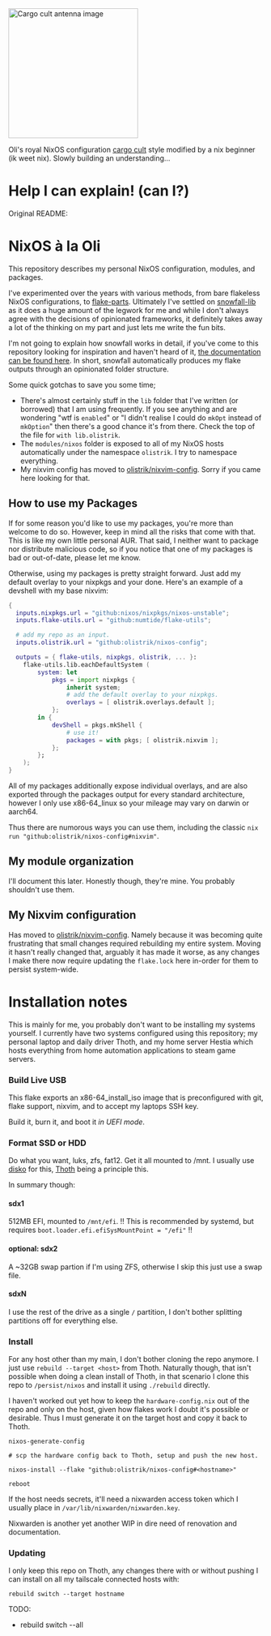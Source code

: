 <img alt="Cargo cult antenna image" src="https://external-content.duckduckgo.com/iu/?u=https%3A%2F%2Flh4.googleusercontent.com%2F__J-i4rrnJ5kgO03thJpYEGtmxWCQ43x7TY2SxT7PjN-f7NX2YQknXSwxH8xWXZmcqXGZ4bD168jq2DnJjOqSp4ARZ0CO82E6fTiGIEDfhQUZmT_x_CbWsw-rHtcdSvTn2O6B3LE&f=1&nofb=1&ipt=1e19859a5eb3eef4a17c0d2b02a64ef8842d420ab09cbba7b0d8856e52e29cbb)" width="256"/>

Oli's royal NixOS configuration [cargo cult](https://en.wikipedia.org/wiki/Cargo_cult#Postwar_developments) style modified by a nix beginner (ik weet nix). Slowly building an understanding...

# Help I can explain! (can I?)



Original README:
# NixOS à la Oli

This repository describes my personal NixOS configuration, modules, and
packages.

I've experimented over the years with various methods, from bare flakeless
NixOS configurations, to [flake-parts](https://flake.parts/). Ultimately I've
settled on [snowfall-lib](https://github.com/snowfallorg/lib) as it does a huge
amount of the legwork for me and while I don't always agree with the decisions
of opinionated frameworks, it definitely takes away a lot of the thinking on my
part and just lets me write the fun bits.

I'm not going to explain how snowfall works in detail, if you've come to this
repository looking for inspiration and haven't heard of it, [the documentation
can be found here](https://snowfall.org/guides/lib/quickstart/). In short,
snowfall automatically produces my flake outputs through an opinionated folder
structure. 

Some quick gotchas to save you some time;

- There's almost certainly stuff in the `lib` folder that I've written (or
borrowed) that I am using frequently. If you see anything and are wondering
"wtf is `enabled`" or "I didn't realise I could do `mkOpt` instead of
`mkOption`" then there's a good chance it's from there. Check the top of the
file for `with lib.olistrik`.
- The `modules/nixos` folder is exposed to all of my NixOS hosts automatically
under the namespace `olistrik`. I try to namespace everything.
- My nixvim config has moved to
[olistrik/nixvim-config](https://github.com/olistrik/nixvim-config). Sorry if
you came here looking for that. 


## How to use my Packages

If for some reason you'd like to use my packages, you're more than welcome to
do so. However, keep in mind all the risks that come with that. This is like my
own little personal AUR. That said, I neither want to package nor distribute
malicious code, so if you notice that one of my packages is bad or out-of-date,
please let me know.

Otherwise, using my packages is pretty straight forward. Just add my default
overlay to your nixpkgs and your done. Here's an example of a devshell with my
base nixvim:

```nix
{
  inputs.nixpkgs.url = "github:nixos/nixpkgs/nixos-unstable";
  inputs.flake-utils.url = "github:numtide/flake-utils";

  # add my repo as an input.
  inputs.olistrik.url = "github:olistrik/nixos-config";

  outputs = { flake-utils, nixpkgs, olistrik, ... }: 
    flake-utils.lib.eachDefaultSystem (
        system: let
            pkgs = import nixpkgs {
                inherit system; 
                # add the default overlay to your nixpkgs.
                overlays = [ olistrik.overlays.default ];
            }; 
        in {
            devShell = pkgs.mkShell {
                # use it! 
                packages = with pkgs; [ olistrik.nixvim ];
            };
        };
    );
}
```

All of my packages additionally expose individual overlays, and are also
exported through the packages output for every standard architecture, however I
only use x86-64_linux so your mileage may vary on darwin or aarch64.

Thus there are numorous ways you can use them, including the classic `nix run "github:olistrik/nixos-config#nixvim"`.

## My module organization

I'll document this later. Honestly though, they're mine. You probably shouldn't
use them.

## My Nixvim configuration 

Has moved to
[olistrik/nixvim-config](https://github.com/olistrik/nixvim-config). Namely
because it was becoming quite frustrating that small changes required
rebuilding my entire system. Moving it hasn't really changed that, arguably it
has made it worse, as any changes I make there now require updating the
`flake.lock` here in-order for them to persist system-wide.

# Installation notes

This is mainly for me, you probably don't want to be installing my systems
yourself. I currently have two systems configured using this repository; my
personal laptop and daily driver Thoth, and my home server Hestia which hosts
everything from home automation applications to steam game servers.

### Build Live USB

This flake exports an x86-64_install_iso image that is preconfigured with git,
flake support, nixvim, and to accept my laptops SSH key.

Build it, burn it, and boot it _in UEFI mode_. 

### Format SSD or HDD

Do what you want, luks, zfs, fat12. Get it all mounted to /mnt. I usually use 
[disko](https://github.com/nix-community/disko) for this, [Thoth](./systems/x86_64-linux/thoth/disko-configuration.nix) being a principle this.

In summary though:

#### sdx1 

512MB EFI, mounted to `/mnt/efi`. 
!! This is recommended by systemd, but requires `boot.loader.efi.efiSysMountPoint = "/efi"` !!

#### optional: sdx2

A ~32GB swap partion if I'm using ZFS, otherwise I skip this just use a swap file.

#### sdxN

I use the rest of the drive as a single `/` partition, I don't bother splitting 
partitions off for everything else.

### Install

For any host other than my main, I don't bother cloning the repo anymore. I
just use `rebuild --target <host>` from Thoth. Naturally though, that isn't
possible when doing a clean install of Thoth, in that scenario I clone this
repo to `/persist/nixos` and install it using `./rebuild` directly.


I haven't worked out yet how to keep the `hardware-config.nix` out of the repo
and only on the host, given how flakes work I doubt it's possible or desirable.
Thus I must generate it on the target host and copy it back to Thoth.

```
nixos-generate-config

# scp the hardware config back to Thoth, setup and push the new host.

nixos-install --flake "github:olistrik/nixos-config#<hostname>"

reboot
```

If the host needs secrets, it'll need a nixwarden access token which I usually
place in `/var/lib/nixwarden/nixwarden.key`.

Nixwarden is another yet another WIP in dire need of renovation and documentation.

### Updating

I only keep this repo on Thoth, any changes there with or without pushing I can
install on all my tailscale connected hosts with:

```
rebuild switch --target hostname
```

TODO: 

- rebuild switch --all

